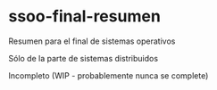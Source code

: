 # ssoo-final-resumen
Resumen para el final de sistemas operativos

Sólo de la parte de sistemas distribuidos

Incompleto (WIP - probablemente nunca se complete)
